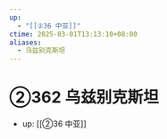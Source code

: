 ```yaml
---
up:
  - "[[②36 中亚]]"
ctime: 2025-03-01T13:13:10+08:00
aliases:
  - 乌兹别克斯坦
---
```


# ②362 乌兹别克斯坦

- up: [[②36 中亚]]
